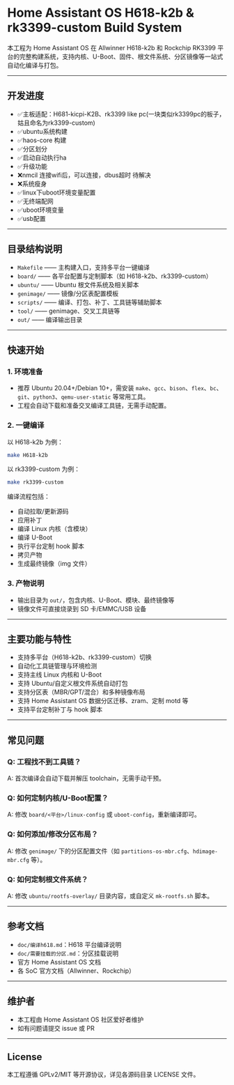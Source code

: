 # Home Assistant OS H618-k2b & rk3399-custom Build System

本工程为 Home Assistant OS 在 Allwinner H618-k2b 和 Rockchip RK3399 平台的完整构建系统，支持内核、U-Boot、固件、根文件系统、分区镜像等一站式自动化编译与打包。

---

## 开发进度 

- ✅主板适配：H681-kicpi-K2B、rk3399 like pc(一块类似rk3399pc的板子，姑且命名为rk3399-custom) 
- ✅ubuntu系统构建
- ✅haos-core 构建
- ✅分区划分
- ✅启动自动执行ha
- ✅升级功能
- ❌nmcil 连接wifi后，可以连接，dbus超时 待解决
- ❌系统瘦身
- ✅linux下uboot环境变量配置
- ✅无终端配网
- ✅uboot环境变量
- ✅usb配置

---

## 目录结构说明

- `Makefile`                —— 主构建入口，支持多平台一键编译
- `board/`                  —— 各平台配置与定制脚本（如 H618-k2b、rk3399-custom）
- `ubuntu/`                  —— Ubuntu 根文件系统及相关脚本
- `genimage/`                —— 镜像/分区表配置模板
- `scripts/`                 —— 编译、打包、补丁、工具链等辅助脚本
- `tool/`                    —— genimage、交叉工具链等
- `out/`                     —— 编译输出目录

---

## 快速开始

### 1. 环境准备
- 推荐 Ubuntu 20.04+/Debian 10+，需安装 `make`、`gcc`、`bison`、`flex`、`bc`、`git`、`python3`、`qemu-user-static` 等常用工具。
- 工程会自动下载和准备交叉编译工具链，无需手动配置。

### 2. 一键编译

以 H618-k2b 为例：
```bash
make H618-k2b
```

以 rk3399-custom 为例：
```bash
make rk3399-custom
```

编译流程包括：
- 自动拉取/更新源码
- 应用补丁
- 编译 Linux 内核（含模块）
- 编译 U-Boot
- 执行平台定制 hook 脚本
- 拷贝产物
- 生成最终镜像（img 文件）

### 3. 产物说明
- 输出目录为 `out/`，包含内核、U-Boot、模块、最终镜像等
- 镜像文件可直接烧录到 SD 卡/EMMC/USB 设备

---

## 主要功能与特性
- 支持多平台（H618-k2b、rk3399-custom）切换
- 自动化工具链管理与环境检测
- 支持主线 Linux 内核和 U-Boot
- 支持 Ubuntu/自定义根文件系统自动打包
- 支持分区表（MBR/GPT/混合）和多种镜像布局
- 支持 Home Assistant OS 数据分区迁移、zram、定制 motd 等
- 支持平台定制补丁与 hook 脚本

---

## 常见问题

### Q: 工程找不到工具链？
A: 首次编译会自动下载并解压 toolchain，无需手动干预。

### Q: 如何定制内核/U-Boot配置？
A: 修改 `board/<平台>/linux-config` 或 `uboot-config`，重新编译即可。

### Q: 如何添加/修改分区布局？
A: 修改 `genimage/` 下的分区配置文件（如 `partitions-os-mbr.cfg`、`hdimage-mbr.cfg` 等）。

### Q: 如何定制根文件系统？
A: 修改 `ubuntu/rootfs-overlay/` 目录内容，或自定义 `mk-rootfs.sh` 脚本。

---

## 参考文档
- `doc/编译h618.md`：H618 平台编译说明
- `doc/需要挂载的分区.md`：分区挂载说明
- 官方 Home Assistant OS 文档
- 各 SoC 官方文档（Allwinner、Rockchip）

---

## 维护者
- 本工程由 Home Assistant OS 社区爱好者维护
- 如有问题请提交 issue 或 PR

---

## License
本工程遵循 GPLv2/MIT 等开源协议，详见各源码目录 LICENSE 文件。
